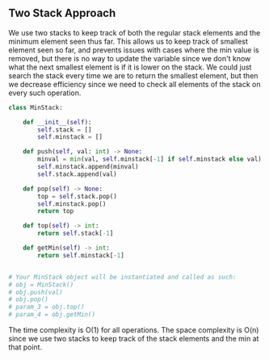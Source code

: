 ## Two Stack Approach
We use two stacks to keep track of both the regular stack elements and the minimum element seen thus far. This allows us to keep track of smallest element seen so far, and prevents issues with cases where the min value is removed, but there is no way to update the variable since we don't know what the next smallest element is if it is lower on the stack. We could just search the stack every time we are to return the smallest element, but then we decrease efficiency since we need to check all elements of the stack on every such operation.
``` python
class MinStack:

    def __init__(self):
        self.stack = []
        self.minstack = []

    def push(self, val: int) -> None:
        minval = min(val, self.minstack[-1] if self.minstack else val)
        self.minstack.append(minval)
        self.stack.append(val)

    def pop(self) -> None:
        top = self.stack.pop()
        self.minstack.pop()
        return top

    def top(self) -> int:
        return self.stack[-1]

    def getMin(self) -> int:
        return self.minstack[-1]


# Your MinStack object will be instantiated and called as such:
# obj = MinStack()
# obj.push(val)
# obj.pop()
# param_3 = obj.top()
# param_4 = obj.getMin()
```
The time complexity is O(1) for all operations. The space complexity is O(n) since we use two stacks to keep track of the stack elements and the min at that point.
